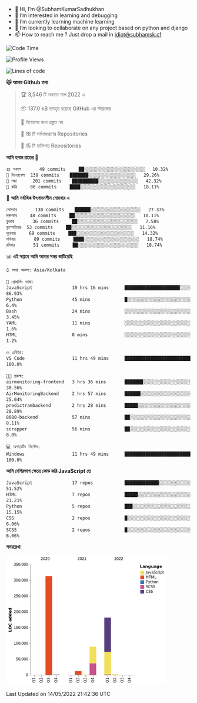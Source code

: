 - 👋 Hi, I’m @SubhamKumarSadhukhan
- 👀 I’m interested in learning and debugging
- 🌱 I’m currently learning machine learning
- 💞️ I’m looking to collaborate on any project based on python and django
- 📫 How to reach me ?
      Just drop a mail in idiot@subhamsk.cf

<!---
SubhamKumarSadhukhan/SubhamKumarSadhukhan is a ✨ special ✨ repository because its `README.md` (this file) appears on your GitHub profile.
You can click the Preview link to take a look at your changes.
--->


<!--START_SECTION:waka-->
![Code Time](http://img.shields.io/badge/Code%20Time-494%20hrs%201%20min-blue)

![Profile Views](http://img.shields.io/badge/%E0%A6%AA%E0%A7%8D%E0%A6%B0%E0%A7%8B%E0%A6%AB%E0%A6%BE%E0%A6%87%E0%A6%B2%20%E0%A6%A6%E0%A6%B0%E0%A7%8D%E0%A6%B6%E0%A6%A8-2-blue)

![Lines of code](https://img.shields.io/badge/%E0%A6%B9%E0%A7%8D%E0%A6%AF%E0%A6%BE%E0%A6%B2%E0%A7%8B%20%E0%A6%93%E0%A6%AF%E0%A6%BC%E0%A6%BE%E0%A6%B0%E0%A7%8D%E0%A6%B2%E0%A7%8D%E0%A6%A1%20%E0%A6%A5%E0%A7%87%E0%A6%95%E0%A7%87%20%E0%A6%86%E0%A6%AE%E0%A6%BF%20%E0%A6%B2%E0%A6%BF%E0%A6%96%E0%A7%87%E0%A6%9B%E0%A6%BF-600%20Thousand%20%E0%A6%95%E0%A7%8B%E0%A6%A1%E0%A7%87%E0%A6%B0%20%E0%A6%B2%E0%A6%BE%E0%A6%87%E0%A6%A8-blue)

**🐱 আমার Github তথ্য** 

> 🏆 3,546 টি অবদান সাল 2022 এ
 > 
> 📦 137.0 kB ব্যবহৃত হয়েছে GitHub এর স্টরেজের 
 > 
> 🚫 নিয়োগের জন্য প্রস্তুত নয়
 > 
> 📜 16 টি সর্বসাধারণের Repositories 
 > 
> 🔑 15 টি ব্যক্তিগত Repositories  
 > 
**আমি হলাম রাতের 🦉** 

```text
🌞 সকাল       49 commits     ██░░░░░░░░░░░░░░░░░░░░░░░   10.32% 
🌆 দিনেরবেলা  139 commits    ███████░░░░░░░░░░░░░░░░░░   29.26% 
🌃 সন্ধা      201 commits    ██████████░░░░░░░░░░░░░░░   42.32% 
🌙 রাত্রি     86 commits     ████░░░░░░░░░░░░░░░░░░░░░   18.11%

```
📅 **আমি সর্বাধিক উৎপাদনশীল সোমবার এ** 

```text
সোমবার       130 commits    ██████░░░░░░░░░░░░░░░░░░░   27.37% 
মঙ্গলবার     48 commits     ██░░░░░░░░░░░░░░░░░░░░░░░   10.11% 
বুধবার       36 commits     ██░░░░░░░░░░░░░░░░░░░░░░░   7.58% 
বৃহস্পতিবার  53 commits     ██░░░░░░░░░░░░░░░░░░░░░░░   11.16% 
শুক্রবার     68 commits     ███░░░░░░░░░░░░░░░░░░░░░░   14.32% 
শনিবার       89 commits     ████░░░░░░░░░░░░░░░░░░░░░   18.74% 
রবিবার       51 commits     ██░░░░░░░░░░░░░░░░░░░░░░░   10.74%

```


📊 **এই সপ্তাহে আমি আমার সময় কাটিয়েছি** 

```text
⌚︎ সময় অঞ্চল: Asia/Kolkata

💬 প্রোগ্রামিং ভাষা: 
JavaScript               10 hrs 16 mins      █████████████████████░░░░   86.93% 
Python                   45 mins             █░░░░░░░░░░░░░░░░░░░░░░░░   6.4% 
Bash                     24 mins             ░░░░░░░░░░░░░░░░░░░░░░░░░   3.45% 
YAML                     11 mins             ░░░░░░░░░░░░░░░░░░░░░░░░░   1.6% 
HTML                     8 mins              ░░░░░░░░░░░░░░░░░░░░░░░░░   1.2%

🔥 এডিটর: 
VS Code                  11 hrs 49 mins      █████████████████████████   100.0%

🐱‍💻 প্রকল্ম: 
airmonitoring-frontend   3 hrs 36 mins       ███████░░░░░░░░░░░░░░░░░░   30.56% 
AirMonitoringBackend     2 hrs 57 mins       ██████░░░░░░░░░░░░░░░░░░░   25.04% 
predictrambackend        2 hrs 28 mins       █████░░░░░░░░░░░░░░░░░░░░   20.89% 
8080-backend             57 mins             ██░░░░░░░░░░░░░░░░░░░░░░░   8.11% 
scrapper                 56 mins             ██░░░░░░░░░░░░░░░░░░░░░░░   8.0%

💻 অপারেটিং সিস্টেম: 
Windows                  11 hrs 49 mins      █████████████████████████   100.0%

```

**আমি বেশিরভাগ ক্ষেত্রে কোড করি JavaScript তে** 

```text
JavaScript               17 repos            █████████████░░░░░░░░░░░░   51.52% 
HTML                     7 repos             █████░░░░░░░░░░░░░░░░░░░░   21.21% 
Python                   5 repos             ███░░░░░░░░░░░░░░░░░░░░░░   15.15% 
CSS                      2 repos             █░░░░░░░░░░░░░░░░░░░░░░░░   6.06% 
SCSS                     2 repos             █░░░░░░░░░░░░░░░░░░░░░░░░   6.06%

```


**সময়রেখা**

![Chart not found](https://raw.githubusercontent.com/SubhamKumarSadhukhan/SubhamKumarSadhukhan/main/charts/bar_graph.png) 


 Last Updated on 14/05/2022 21:42:36 UTC
<!--END_SECTION:waka-->
